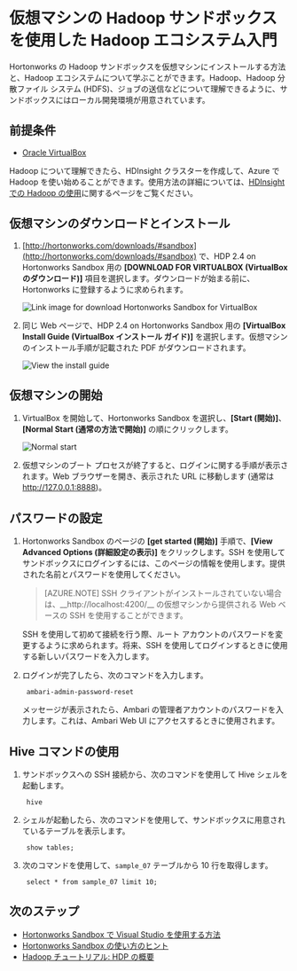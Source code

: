 <properties
	pageTitle="Hadoop サンドボックスを使用して Hadoop について学ぶ| Microsoft Azure"
	description="Hadoop エコシステムの使用について学ぶには、まず Hortonworks の Hadoop サンドボックスを Azure 仮想マシンに設定します。"
	keywords="hadoop emulator,hadoop sandbox"
	editor="cgronlun"
	manager="jhubbard"
	services="hdinsight"
	authors="nitinme"
	documentationCenter=""
	tags="azure-portal"/>

<tags
	ms.service="hdinsight"
	ms.workload="big-data"
	ms.tgt_pltfrm="na"
	ms.devlang="na"
	ms.topic="article"
	ms.date="08/24/2016"
	ms.author="nitinme"/>

# 仮想マシンの Hadoop サンドボックスを使用した Hadoop エコシステム入門

Hortonworks の Hadoop サンドボックスを仮想マシンにインストールする方法と、Hadoop エコシステムについて学ぶことができます。Hadoop、Hadoop 分散ファイル システム (HDFS)、ジョブの送信などについて理解できるように、サンドボックスにはローカル開発環境が用意されています。

## 前提条件

* [Oracle VirtualBox](https://www.virtualbox.org/)

Hadoop について理解できたら、HDInsight クラスターを作成して、Azure で Hadoop を使い始めることができます。使用方法の詳細については、[HDInsight での Hadoop の使用](hdinsight-hadoop-linux-tutorial-get-started.md)に関するページをご覧ください。

## 仮想マシンのダウンロードとインストール

1. [http://hortonworks.com/downloads/#sandbox](http://hortonworks.com/downloads/#sandbox) で、HDP 2.4 on Hortonworks Sandbox 用の __[DOWNLOAD FOR VIRTUALBOX (VirtualBox のダウンロード)]__ 項目を選択します。ダウンロードが始まる前に、Hortonworks に登録するように求められます。

    ![Link image for download Hortonworks Sandbox for VirtualBox](./media/hdinsight-hadoop-emulator-get-started/download-sandbox.png)

2. 同じ Web ページで、HDP 2.4 on Hortonworks Sandbox 用の __[VirtualBox Install Guide (VirtualBox インストール ガイド)]__ を選択します。仮想マシンのインストール手順が記載された PDF がダウンロードされます。

    ![View the install guide](./media/hdinsight-hadoop-emulator-get-started/view-install-guide.png)

## 仮想マシンの開始

1. VirtualBox を開始して、Hortonworks Sandbox を選択し、__[Start (開始)]__、__[Normal Start (通常の方法で開始)]__ の順にクリックします。

    ![Normal start](./media/hdinsight-hadoop-emulator-get-started/normal-start.png)

2. 仮想マシンのブート プロセスが終了すると、ログインに関する手順が表示されます。Web ブラウザーを開き、表示された URL に移動します (通常は http://127.0.0.1:8888)。

## パスワードの設定

1. Hortonworks Sandbox のページの __[get started (開始)]__ 手順で、__[View Advanced Options (詳細設定の表示)]__ をクリックします。SSH を使用してサンドボックスにログインするには、このページの情報を使用します。提供された名前とパスワードを使用してください。

    > [AZURE.NOTE] SSH クライアントがインストールされていない場合は、\_\_http://localhost:4200/__ の仮想マシンから提供される Web ベースの SSH を使用することができます。

    SSH を使用して初めて接続を行う際、ルート アカウントのパスワードを変更するように求められます。将来、SSH を使用してログインするときに使用する新しいパスワードを入力します。

2. ログインが完了したら、次のコマンドを入力します。

        ambari-admin-password-reset
    
    メッセージが表示されたら、Ambari の管理者アカウントのパスワードを入力します。これは、Ambari Web UI にアクセスするときに使用されます。

## Hive コマンドの使用

1. サンドボックスへの SSH 接続から、次のコマンドを使用して Hive シェルを起動します。

        hive

2. シェルが起動したら、次のコマンドを使用して、サンドボックスに用意されているテーブルを表示します。

        show tables;

3. 次のコマンドを使用して、`sample_07` テーブルから 10 行を取得します。

        select * from sample_07 limit 10;

## 次のステップ

* [Hortonworks Sandbox で Visual Studio を使用する方法](hdinsight-hadoop-emulator-visual-studio.md)
* [Hortonworks Sandbox の使い方のヒント](http://hortonworks.com/hadoop-tutorial/learning-the-ropes-of-the-hortonworks-sandbox/)
* [Hadoop チュートリアル: HDP の概要](http://hortonworks.com/hadoop-tutorial/hello-world-an-introduction-to-hadoop-hcatalog-hive-and-pig/)

<!---HONumber=AcomDC_0921_2016-->